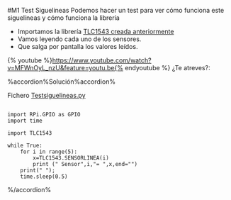 #M1 Test Siguelineas
Podemos hacer un test para ver cómo funciona este siguelíneas y cómo funciona la librería

* Importamos la librería [TLC1543 creada anteriormente](/6-modulo-siguelineas/tlc1543py.md)
* Vamos leyendo cada uno de los sensores.
* Que salga por pantalla los valores leídos.

{% youtube %}https://www.youtube.com/watch?v=MFWnOyL_nzU&feature=youtu.be{% endyoutube %}
¿Te atreves?:

%accordion%Solución%accordion%

Fichero [Testsiguelineas.py](https://github.com/JavierQuintana/AlphabotPython/)

```cpp+lineNumbers:true

import RPi.GPIO as GPIO
import time

import TLC1543
 
while True:
    for i in range(5):
        x=TLC1543.SENSORLINEA(i)
        print (" Sensor",i,"= ",x,end="")
    print(" ");
    time.sleep(0.5)
```

%/accordion%

